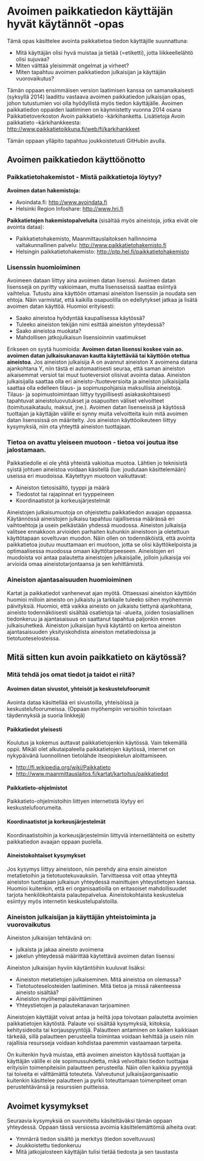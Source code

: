 Avoimen paikkatiedon käyttäjän hyvät käytännöt -opas
====================================================

Tämä opas käsittelee avointa paikkatietoa tiedon käyttäjille suunnattuna:
* Mitä käyttäjän olisi hyvä muistaa ja tietää (=etiketti), jotta liikkeellelähtö olisi sujuvaa?
* Miten välttää yleisimmät ongelmat ja virheet?
* Miten tapahtuu avoimen paikkatiedon julkaisijan ja käyttäjän vuorovaikutus?

Tämän oppaan ensimmäisen version laatimisen kanssa on samanaikaisesti (syksyllä 2014) laadittu vastaava avoimen paikkatiedon julkaisijan opas, johon tutustumien voi olla hyödyllistä myös tiedon käyttäjälle. Avoimen paikkatiedon oppaiden laatiminen on käynnistetty vuonna 2014 osana Paikkatietoverkoston Avoin paikkatieto -kärkihanketta. Lisätietoja Avoin paikkatieto –kärkihankkeesta: http://www.paikkatietoikkuna.fi/web/fi/karkihankkeet

Tämän oppaan ylläpito tapahtuu joukkoistetusti GitHubin avulla.


## Avoimen paikkatiedon käyttöönotto

### Paikkatietohakemistot - Mistä paikkatietoja löytyy? 

**Avoimen datan hakemistoja:**
* Avoindata.fi: http://www.avoindata.fi
* Helsinki Region Infoshare: http://www.hri.fi

**Paikkatietojen hakemistopalveluita** (sisältää myös aineistoja, jotka eivät ole avointa dataa):
* Paikkatietohakemisto, Maanmittauslaitoksen hallinnoima valtakunnallinen palvelu:  http://www.paikkatietohakemisto.fi
* Helsingin paikkatietohakemisto: http://ptp.hel.fi/paikkatietohakemisto

### Lisenssin huomioiminen

Avoimeen dataan liittyy aina avoimen datan lisenssi. Avoimen datan lisenssejä on pyritty 
vakioimaan, mutta lisensseissä saattaa esiintyä vaihtelua. Tutustu aina käyttöön ottamasi 
aineiston lisenssiin ja noudata sen ehtoja. Näin varmistat, että kaikilla osapuolilla on edellytykset jatkaa ja lisätä avoimen datan käyttöä. Huomioi erityisesti:
* Saako aineistoa hyödyntää kaupallisessa käytössä?
* Tuleeko aineiston tekijän nimi esittää aineiston yhteydessä?
* Saako aineistoa muokata?
* Mahdollisen jatkojulkaisun lisensioinnin vaatimukset

Erikseen on syytä huomioida: **Avoimen datan lisenssi koskee vain ao. avoimen datan julkaisukanavan kautta käytettävää tai käyttöön otettua aineistoa**. Jos aineiston julkaisija A on avannut aineiston X avoimena datana ajankohtana Y, niin tästä ei automaatisesti seuraa, että saman aineiston aikaisemmat versiot tai muut tuoteversiot olisivat avointa dataa. Aineiston julkaisijalla saattaa olla eri aineisto-/tuoteversioita ja aineiston julkaisijalla saattaa olla edelleen tilaus- ja sopimuspohjaisia maksullisia aineistoja. Tilaus- ja sopimustoimintaan liittyy tyypillisesti asiakaskohtaisesti tapahtuvat aineistoluovutukset ja osapuolten väliset velvoitteet (toimitusaikataulu, maksut, jne.). Avoimen datan lisenseissä ja käytössä tuottajan ja käyttäjän välille ei synny muita velvoitteita kuin mitä avoimen datan lisenssissä on määritelty. Jos aineiston käyttöoikeuteen liittyy kysymyksiä, niin ota yhteyttä aineiston tuottajaan.

### Tietoa on avattu yleiseen muotoon - tietoa voi joutua itse jalostamaan.

Paikkatiedolle ei ole yhtä yhteistä vakioitua muotoa. Lähtien jo teknisistä syistä johtuen 
aineistoa voidaan käsitellä (lue: joudutaan käsittelemään) useissa eri muodoissa. Käytettyyn muotoon vaikuttavat:
* Aineiston tietosisältö, tyyppi ja määrä
* Tiedostot tai rajapinnat eri tyyppeineen
* Koordinaatistot ja korkeusjärjestelmät

Aineistojen julkaisumuotoja on ohjeistettu paikkatiedon avaajan oppaassa. Käytännössä aineistojen julkaisu tapahtuu rajallisessa määrässä eri vaihtoehtoja ja usein pelkästään yhdessä muodossa. Aineiston julkaisija valitsee ennakkoon arvioiden parhaiten  kuhunkin aineistoon ja oletettuun käyttötapaan soveltuvan muodon. Näin ollen on todennäköistä, että avointa paikkatietoa joutuu muuttamaan eri muotoon, jotta se olisi käyttökelpoista ja optimaalisessa muodossa omaan käyttötarpeeseen. Aineistojen eri muodoista voi  antaa palautetta aineistojen julkaisijalle, jolloin julkaisija voi arvioida omaa aineistotarjontaansa ja sen kehittämistä.

### Aineiston ajantasaisuuden huomioiminen

Kartat ja paikkatiedot vanhenevat ajan myötä. Ottaessasi aineiston käyttöön huomioi milloin 
aineisto on julkaistu ja tarkkaile tuleeko siihen myöhemmin päivityksiä. Huomioi, että vaikka aineisto on julkaistu tiettynä ajankohtana, aineisto todennäköisesti sisältää osatietoja tai -alueita, joiden tosiasiallinen tiedonkeruu ja ajantasaisuus on saattanut tapahtua paljonkin ennen julkaisuhetkeä. Aineiston julkaisijan hyvä käytäntö on kertoa aineiston ajantasaisuuden yksityiskohdista aineiston metatiedoissa ja tietotuoteselosteissa.


## Mitä sitten kun avoin paikkatieto on käytössä?

### Mitä tehdä jos omat tiedot ja taidot ei riitä?

#### Avoimen datan sivustot, yhteisöt ja keskustelufoorumit
Avointa dataa käsittellää eri sivustoilla, yhteisöissä ja keskustelufoorumeissa. (Oppaan myöhempiin versioihin toivotaan täydennyksiä ja suoria linkkejä)

#### Paikkatiedot yleisesti

Koulutus ja kokemus auttavat paikkatietojenkin käytössä. Vain tekemällä oppii.
Mikäli olet alkutaipaleella paikkatietojen käytössä, internet on nykypäivänä luonnollinen tietolähde 
itseopiskelun aloittamiseen.

* http://fi.wikipedia.org/wiki/Paikkatieto
* http://www.maanmittauslaitos.fi/kartat/kartoitus/paikkatiedot

#### Paikkatieto-ohjelmistot
Paikkatieto-ohjelmistoihin liittyen internetistä löytyy eri keskustelufoorumeita.

#### Koordinaatistot ja korkeusjärjestelmät
Koordinaatistoihin ja korkeusjärjestelmiin liittyviä internetlähteitä on esitetty paikkatiedon avaajan oppaan puolella.

#### Aineistokohtaiset kysymykset

Jos kysymys liittyy aineistoon, niin perehdy aina ensin aineiston metatietoihin ja tietotuotekuvauksiin. Tarvittaessa voit ottaa yhteyttä aineiston tuottajaan julkaisun yhteydessä mainittujen yhteystietojen kanssa. Huomioi kuitenkin, että eri organisaatioilla on eritasoiset mahdollisuudet tarjota henkilökohtaista palautepalvelua. Aineistokohtaista keskustelua esiintyy myös internetin keskustelupalstoilla.


### Aineiston julkaisijan ja käyttäjän yhteistoiminta ja vuorovaikutus

Aineiston julkaisijan tehtävänä on:
* julkaista ja jakaa aineisto avoimena 
* jakelun yhteydessä määrittää käytettävä avoimen datan lisenssi
 
Aineiston julkaisijan hyviin käytäntöihin kuuluvat lisäksi:
* Aineiston metatietojen julkaiseminen. Mitä aineistoa on olemassa?
* Tietotuoteselosteiden laatiminen. Mitä tietoa ja missä rakenteessa aineisto sisältää?
* Aineiston myöhempi päivittäminen
* Yhteystietojen ja palautekanavan tarjoaminen

Aineistojen käyttäjät voivat antaa ja heiltä jopa toivotaan palautetta avoimien paikkatietojen käytöstä. Palaute voi sisältää kysymyksiä, kiitoksia, kehitysideoita tai korjauspyyntöjä. Palautteen antaminen on kaiken kaikkiaan tärkeää, sillä palautteen perusteella toimintaa voidaan kehittää ja usein niin rajallisia resursseja voidaan kohdistaa paremmin vastaamaan tarpeita.

On kuitenkin hyvä muistaa, että avoimen aineiston käytössä tuottajan ja käyttäjän välille ei ole sopimussuhdetta, mikä velvoittaisi tiedon tuottajaa erityisiin toimenpiteisiin palautteen perusteella. Näin ollen kaikkia pyyntöjä tai toiveita ei välttämättä toteuteta. Valveutunut julkaisijaorganisaatio kuitenkin käsittelee palautteen ja pyrkii toteuttamaan toimenpiteet oman perustehtävänsä ja resurssien puitteissa.


## Avoimet kysymykset

Seuraavia kysymyksiä on suunniteltu käsiteltäväksi tämän oppaan yhteydessä. Oppaan tässä versiossa avoimia käsittelemättömiä aiheita ovat:

* Ymmärrä tiedon sisältö ja merkitys (tiedon soveltuvuus)
* Joukkoistettu tiedonkeruu
* Mitä jatkojalosteen käyttäjän tulisi tietää tiedosta ja sen taustasta
